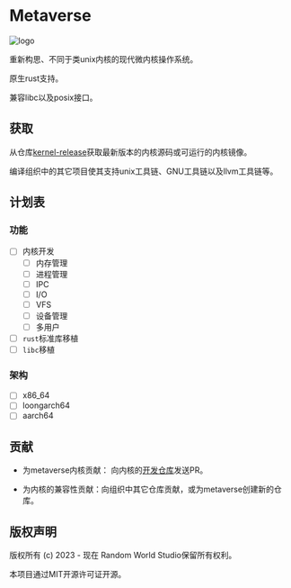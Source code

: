 # Metaverse

![logo](https://avatars.githubusercontent.com/u/156706034?s=400&u=d971c0c8990c8c49ff4863e2366ecbebc00cf9ae&v=4)

重新构思、不同于类unix内核的现代微内核操作系统。

原生rust支持。

兼容libc以及posix接口。

## 获取

从仓库[kernel-release](https://github.com/metaverse-kernel/kernel-release.git)获取最新版本的内核源码或可运行的内核镜像。

编译组织中的其它项目使其支持unix工具链、GNU工具链以及llvm工具链等。

## 计划表

### 功能

* [ ] 内核开发
  * [ ] 内存管理
  * [ ] 进程管理
  * [ ] IPC
  * [ ] I/O
  * [ ] VFS
  * [ ] 设备管理
  * [ ] 多用户
* [ ] `rust`标准库移植
* [ ] `libc`移植

### 架构

* [ ] x86_64
* [ ] loongarch64
* [ ] aarch64

## 贡献

* 为metaverse内核贡献：
向内核的[开发仓库](https://github.com/metaverse-kernel/kernel-dev)发送PR。

* 为内核的兼容性贡献：向组织中其它仓库贡献，或为metaverse创建新的仓库。

## 版权声明

版权所有 (c) 2023 - 现在 Random World Studio保留所有权利。

本项目通过MIT开源许可证开源。
